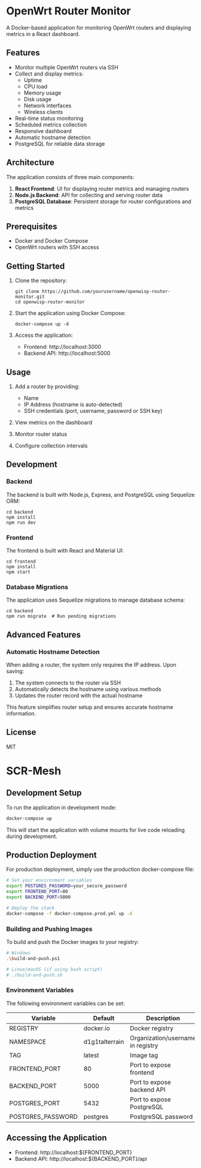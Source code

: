 # OpenWrt Router Monitor

A Docker-based application for monitoring OpenWrt routers and displaying metrics in a React dashboard.

## Features

- Monitor multiple OpenWrt routers via SSH
- Collect and display metrics:
  - Uptime
  - CPU load
  - Memory usage
  - Disk usage
  - Network interfaces
  - Wireless clients
- Real-time status monitoring
- Scheduled metrics collection
- Responsive dashboard
- Automatic hostname detection
- PostgreSQL for reliable data storage

## Architecture

The application consists of three main components:

1. **React Frontend**: UI for displaying router metrics and managing routers
2. **Node.js Backend**: API for collecting and serving router data
3. **PostgreSQL Database**: Persistent storage for router configurations and metrics

## Prerequisites

- Docker and Docker Compose
- OpenWrt routers with SSH access

## Getting Started

1. Clone the repository:
   ```
   git clone https://github.com/yourusername/openwisp-router-monitor.git
   cd openwisp-router-monitor
   ```

2. Start the application using Docker Compose:
   ```
   docker-compose up -d
   ```

3. Access the application:
   - Frontend: http://localhost:3000
   - Backend API: http://localhost:5000

## Usage

1. Add a router by providing:
   - Name
   - IP Address (hostname is auto-detected)
   - SSH credentials (port, username, password or SSH key)

2. View metrics on the dashboard
3. Monitor router status
4. Configure collection intervals

## Development

### Backend

The backend is built with Node.js, Express, and PostgreSQL using Sequelize ORM:

```
cd backend
npm install
npm run dev
```

### Frontend

The frontend is built with React and Material UI:

```
cd frontend
npm install
npm start
```

### Database Migrations

The application uses Sequelize migrations to manage database schema:

```
cd backend
npm run migrate  # Run pending migrations
```

## Advanced Features

### Automatic Hostname Detection

When adding a router, the system only requires the IP address. Upon saving:
1. The system connects to the router via SSH
2. Automatically detects the hostname using various methods
3. Updates the router record with the actual hostname

This feature simplifies router setup and ensures accurate hostname information.

## License

MIT 

# SCR-Mesh

## Development Setup

To run the application in development mode:

```bash
docker-compose up
```

This will start the application with volume mounts for live code reloading during development.

## Production Deployment

For production deployment, simply use the production docker-compose file:

```bash
# Set your environment variables
export POSTGRES_PASSWORD=your_secure_password
export FRONTEND_PORT=80
export BACKEND_PORT=5000

# Deploy the stack
docker-compose -f docker-compose.prod.yml up -d
```

### Building and Pushing Images

To build and push the Docker images to your registry:

```bash
# Windows
.\build-and-push.ps1

# Linux/macOS (if using bash script)
# ./build-and-push.sh
```

### Environment Variables

The following environment variables can be set:

| Variable | Default | Description |
|----------|---------|-------------|
| REGISTRY | docker.io | Docker registry |
| NAMESPACE | d1g1talterrain | Organization/username in registry |
| TAG | latest | Image tag |
| FRONTEND_PORT | 80 | Port to expose frontend |
| BACKEND_PORT | 5000 | Port to expose backend API |
| POSTGRES_PORT | 5432 | Port to expose PostgreSQL |
| POSTGRES_PASSWORD | postgres | PostgreSQL password |

## Accessing the Application

- Frontend: http://localhost:${FRONTEND_PORT}
- Backend API: http://localhost:${BACKEND_PORT}/api 